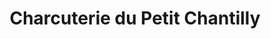 ---
title: "Charcuterie du Petit Chantilly"
url: /orvault/charcuterie-du-petit-chantilly/
shop: Metzgerei
---